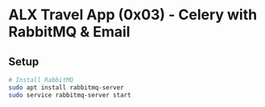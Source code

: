 # ALX Travel App (0x03) - Celery with RabbitMQ & Email

## Setup

```bash
# Install RabbitMQ
sudo apt install rabbitmq-server
sudo service rabbitmq-server start
```

